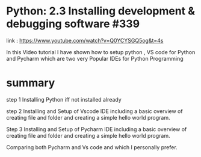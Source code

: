  # Python: 2.3 Installing development & debugging software #339 

link : https://www.youtube.com/watch?v=Q0YCYSGQ5og&t=4s

 In this Video tutorial I have shown how to setup python ,  VS code for Python and Pycharm which are two very Popular IDEs for Python Programming 
# summary
 step 1 Installing Python iff not installed already 


 step 2 Installing and Setup of Vscode IDE including a basic overview of creating file and folder and creating a simple hello world program.

 Step 3 Installing and Setup of Pycharm IDE including a basic overview of creating file and folder and creating a simple hello world program.


Comparing both Pycharm and Vs code and which I personally prefer.
